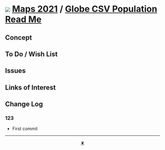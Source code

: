 # [![](https://theo-armour.github.io/maps-2021/lib/assets/icons/mark-github.svg )](https://github.com/theo-armour/maps-2021/ "Source code on GitHub" ) [Maps 2021]( https://theo-armour.github.io/maps-2021/ "Home page" ) / [Globe CSV Population Read Me]( https://pushme-pullyou.github.io/tootoo-2021/#lib-geo/glc-globe-csv-population/README.md)


<!--@@@
<div class=iframe-resize ><iframe src=https://pushme-pullyou.github.io/tootoo-2021/lib-geo/glc-globe-csv-population/ height=100% width=100% ></iframe></div>
_Globe CSV Population in a resizable window. One finger to rotate. Two to zoom._


### Full Screen: [Globe CSV Population]( https://pushme-pullyou.github.io/tootoo-2021/lib-geo/glc-globe-csv-population/ )
@@@-->


## Concept


## To Do / Wish List


## Issues


## Links of Interest


## Change Log


### 123

* First commit


***

<center title="Hello! Click me to go up to the top" ><a class=aDingbat href=javascript:window.scrollTo(0,0);> ❦ </a></center>
